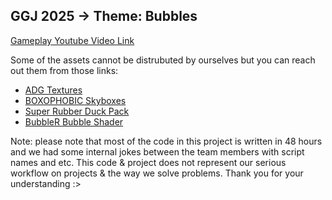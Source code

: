 ## GGJ 2025 -> Theme: Bubbles
[Gameplay Youtube Video Link](https://www.youtube.com/watch?v=g5GhCrNha_o&ab_channel=SelinDo%C4%9FaOrhan)

Some of the assets cannot be distrubuted by ourselves but you can reach out them from those links:
- [ADG Textures](https://assetstore.unity.com/packages/2d/textures-materials/water/foam-textures-72313)
- [BOXOPHOBIC Skyboxes](https://assetstore.unity.com/packages/vfx/shaders/free-skybox-extended-shader-107400)
- [Super Rubber Duck Pack](https://assetstore.unity.com/packages/3d/props/super-rubber-duck-pack-34781)
- [BubbleR Bubble Shader](https://assetstore.unity.com/packages/vfx/shaders/bubbler-145608)

Note: please note that most of the code in this project is written in 48 hours and we had some internal jokes between the team members with script names and etc. This code & project does not represent our serious workflow on projects & the way we solve problems. Thank you for your understanding :>
